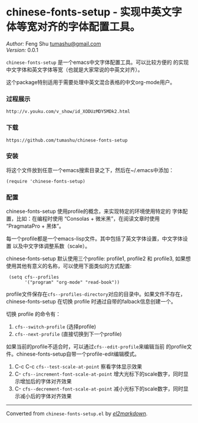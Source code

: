 # chinese-fonts-setup - 实现中英文字体等宽对齐的字体配置工具。

*Author:* Feng Shu <tumashu@gmail.com><br>
*Version:* 0.0.1<br>

`chinese-fonts-setup` 是一个emacs中文字体配置工具。可以比较方便的
的实现中文字体和英文字体等宽（也就是大家常说的中英文对齐）。

这个package特别适用于需要处理中英文混合表格的中文org-mode用户。

### 过程展示 ###

    http://v.youku.com/v_show/id_XODUzMDY5MDk2.html

### 下载 ###

    https://github.com/tumashu/chinese-fonts-setup

### 安装 ###
将这个文件放到任意一个emacs搜索目录之下，然后在~/.emacs中添加：

	(require 'chinese-fonts-setup)

### 配置 ###
chinese-fonts-setup 使用profile的概念，来实现特定的环境使用特定的
字体配置，比如：在编程时使用 “Consolas + 微米黑”，在阅读文章时使用
“PragmataPro + 黑体”。

每一个profile都是一个emacs-lisp文件。其中包括了英文字体设置，中文字体设置
以及中文字体调整系数（scale）。

chinese-fonts-setup 默认使用三个profile: profile1, profile2 和 profile3,
如果想使用其他有意义的名称，可以使用下面类似的方式配置:

	 (setq cfs--profiles
	       '("program" "org-mode" "read-book"))

profile文件保存在`cfs--profiles-directory`对应的目录中。如果文件不存在，
chinese-fonts-setup 在切换 profile 时通过自带的falback信息创建一个。

切换 profile 的命令有：
1. `cfs--switch-profile` (选择profile)
2. `cfs--next-profile`   (直接切换到下一个profile)

如果当前的profile不适合时，可以通过`cfs--edit-profile`来编辑当前
的profile文件。chinese-fonts-setup自带一个profile-edit编辑模式。

1.  C-c C-c     `cfs--test-scale-at-point`
		 察看字体显示效果
2.  C-<up>      `cfs--increment-font-scale-at-point`
		 增大光标下的scale数字，同时显示增加后的字体对齐效果
3.  C-<down>    `cfs--decrement-font-scale-at-point`
		 减小光标下的scale数字，同时显示减小后的字体对齐效果



---
Converted from `chinese-fonts-setup.el` by [*el2markdown*](https://github.com/Lindydancer/el2markdown).
